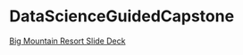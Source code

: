 # DataScienceGuidedCapstone
[Big Mountain Resort Slide Deck](https://www.canva.com/design/DAF6ZqXib2Q/ABNsJHp8a2mminP-CIpQfg/view?utm_content=DAF6ZqXib2Q&utm_campaign=designshare&utm_medium=link&utm_source=editor)
